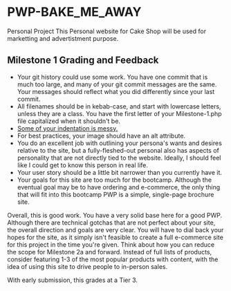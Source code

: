 # PWP-BAKE_ME_AWAY
Personal Project 
This Personal website for Cake Shop will be used for marketting and advertistment purpose.

## Milestone 1 Grading and Feedback

* Your git history could use some work.  You have one commit that is much too large, and many of your git commit messages are the same.  Your messages should reflect what you did differently since your last commit.
* All filenames should be in kebab-case, and start with lowercase letters, unless they are a class.  You have the first letter of your Milestone-1.php file capitalized when it shouldn't be.
* [Some of your indentation is messy.](https://github.com/rhariyani/PWP-BAKE_ME_AWAY/blob/master/public_html/documentation/Milestone-1.php)
* For best practices, your image should have an alt attribute.
* You do an excellent job with outlining your persona's wants and desires relative to the site, but a fully-fleshed-out personal also has aspects of personality that are not directly tied to the website.  Ideally, I should feel like I could get to know this person in real life.
* Your user story should be a little bit narrower than you currently have it.
* Your goals for this site are too much for the bootcamp.  Although the eventual goal may be to have ordering and e-commerce, the only thing that will fit into this bootcamp PWP is a simple, single-page brochure site.

Overall, this is good work.  You have a very solid base here for a good PWP.  Although there are technical gotchas that are not perfect about your site, the overall direction and goals are very clear.  You will have to dial back your hopes for the site, as it simply isn't feasible to create a full e-commerce site for this project in the time you're given.  Think about how you can reduce the scope for Milestone 2a and forward.  Instead of full lists of products, consider featuring 1-3 of the most popular products with content, with the idea of using this site to drive people to in-person sales.

With early submission, this grades at a Tier 3.  
